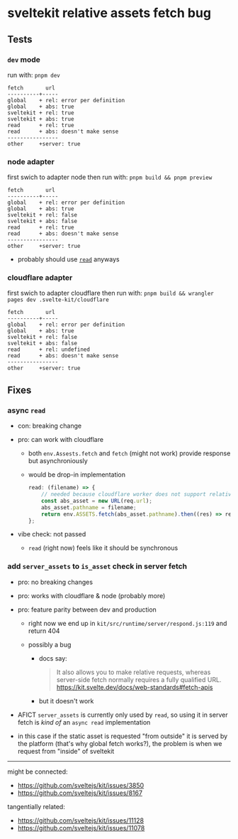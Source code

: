 # sveltekit relative assets fetch bug

## Tests

### `dev` mode

run with: `pnpm dev`

```
fetch       url
----------+-----
global    + rel: error per definition
global    + abs: true
sveltekit + rel: true
sveltekit + abs: true
read      + rel: true
read      + abs: doesn't make sense
----------------
other     +server: true
```

### node adapter

first swich to adapter node
then run with: `pnpm build && pnpm preview`

```
fetch       url
----------+-----
global    + rel: error per definition
global    + abs: true
sveltekit + rel: false
sveltekit + abs: false
read      + rel: true
read      + abs: doesn't make sense
----------------
other     +server: true
```

- probably should use [`read`](https://kit.svelte.dev/docs/modules#$app-server-read) anyways

### cloudflare adapter

first swich to adapter cloudflare
then run with: `pnpm build && wrangler pages dev .svelte-kit/cloudflare`

```
fetch       url
----------+-----
global    + rel: error per definition
global    + abs: true
sveltekit + rel: false
sveltekit + abs: false
read      + rel: undefined
read      + abs: doesn't make sense
----------------
other     +server: true
```

## Fixes

### async `read`

- con: breaking change
- pro: can work with cloudflare

  - both `env.Assests.fetch` and `fetch` (might not work) provide response but asynchroniously
  - would be drop-in implementation

    ```js
    read: (filename) => {
    	// needed because cloudflare worker does not support relative paths
    	const abs_asset = new URL(req.url);
    	abs_asset.pathname = filename;
    	return env.ASSETS.fetch(abs_asset.pathname).then((res) => res.body);
    };
    ```

- vibe check: not passed
  - `read` (right now) feels like it should be synchronous

### add `server_assets` to `is_asset` check in server fetch

- pro: no breaking changes
- pro: works with cloudflare & node (probably more)
- pro: feature parity between dev and production

  - right now we end up in `kit/src/runtime/server/respond.js:119` and return 404

  - possibly a bug

    - docs say:

      > It also allows you to make relative requests, whereas server-side fetch normally requires a fully qualified URL.
      > https://kit.svelte.dev/docs/web-standards#fetch-apis

    - but it doesn't work

- AFICT `server_assets` is currently only used by `read`,
  so using it in server fetch is _kind of_ an `async read` implementation

- in this case if the static asset is requested "from outside" it is served by the platform (that's why global fetch works?),
  the problem is when we request from "inside" of sveltekit

---

might be connected:

- https://github.com/sveltejs/kit/issues/3850
- https://github.com/sveltejs/kit/issues/8167

tangentially related:

- https://github.com/sveltejs/kit/issues/11128
- https://github.com/sveltejs/kit/issues/11078
